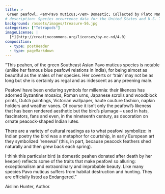 ```yaml
---
title: >
 Green peafowl; <em>Pavo muticus;</em> Domestic; Collected by Plato Mamo
# description: Species occurrence data for the United States and U.S. Territories.
background: /assets/images/treasure-56.jpg
categories: ["Tetrapods"]
imageLicense: |
  [*](http://creativecommons.org/licenses/by-nc-nd/4.0)
composition:
  - type: postHeader
  - type: pageMarkdown
---
```


“This peahen, of the green Southeast Asian Pavo muticus species is notable (unlike her famous blue peafowl relations in India), for being almost as beautiful as the males of her species. Her coverts or ‘train’ may not be as long but she is certainly as regal and as iridescent as any preening male.

Peafowl have been enduring symbols for millennia: their likeness has adorned Byzantine mosaics, Roman urns, Japanese scrolls and woodblock prints, Dutch paintings, Victorian wallpaper, haute couture fashion, napkin holders and weather vanes. Of course it isn’t only the peafowl’s likeness that has been rendered aesthetic but the bird’s plumage – used in hats, fascinators, fans and even, in the nineteenth century, as decoration on ornate peacock-shaped Indian lutes.

There are a variety of cultural readings as to what peafowl symbolize: in Indian poetry the bird was a metaphor for courtship, in early European art they symbolized ‘renewal’ (this, in part, because peacock feathers shed naturally and then grew back each spring).

I think this particular bird (a domestic peahen donated after death by her keeper) reflects some of the traits that make peafowl so alluring: exceptionalism and extraordinary and improbable beauty. Like many species Pavo muticus suffers from habitat destruction and hunting. They are officially listed as Endangered.”

Aislinn Hunter, Author.